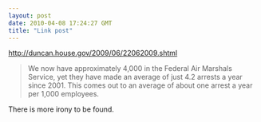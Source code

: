 ```yaml
---
layout: post
date: 2010-04-08 17:24:27 GMT
title: "Link post"
---
```

<http://duncan.house.gov/2009/06/22062009.shtml>

> We now have approximately 4,000 in the Federal Air Marshals Service, yet they have made an average of just 4.2 arrests a year since 2001. This comes out to an average of about one arrest a year per 1,000 employees.

There is more irony to be found. 